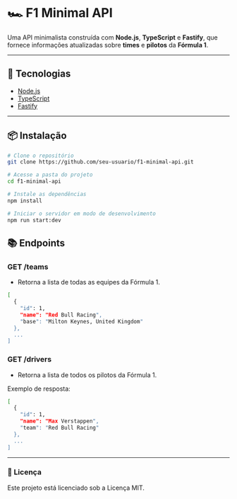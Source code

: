 # 🏎️ F1 Minimal API

Uma API minimalista construída com **Node.js**, **TypeScript** e **Fastify**, que fornece informações atualizadas sobre **times** e **pilotos** da **Fórmula 1**.

---

## 🚀 Tecnologias

- [Node.js](https://nodejs.org/)
- [TypeScript](https://www.typescriptlang.org/)
- [Fastify](https://www.fastify.io/)

---

## 📦 Instalação

```bash
# Clone o repositório
git clone https://github.com/seu-usuario/f1-minimal-api.git

# Acesse a pasta do projeto
cd f1-minimal-api

# Instale as dependências
npm install

# Iniciar o servidor em modo de desenvolvimento
npm run start:dev 
```
## 📚 Endpoints
### GET /teams
- Retorna a lista de todas as equipes da Fórmula 1.

```bash
[
  {
    "id": 1,
    "name": "Red Bull Racing",
    "base": "Milton Keynes, United Kingdom"
  },
  ...
]
```

### GET /drivers
- Retorna a lista de todos os pilotos da Fórmula 1.

Exemplo de resposta:

```bash
[
  {
    "id": 1,
    "name": "Max Verstappen",
    "team": "Red Bull Racing"
  },
  ...
]
```
---
### 📄 Licença
Este projeto está licenciado sob a Licença MIT.
